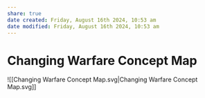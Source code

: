 ```yaml
---
share: true
date created: Friday, August 16th 2024, 10:53 am
date modified: Friday, August 16th 2024, 10:53 am
---
```


# Changing Warfare Concept Map

![[Changing Warfare Concept Map.svg|Changing Warfare Concept Map.svg]]
